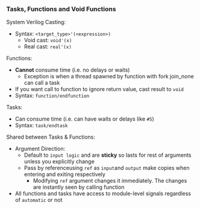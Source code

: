 ### Tasks, Functions and Void Functions

System Verilog Casting:
- Syntax: `<target_type>'(<expression>)`
    - Void cast: `void'(x)`
    - Real cast: `real'(x)`


Functions:
- **Cannot** consume time (i.e. no delays or waits)
    - Exception is when a thread spawned by function with fork join_none can call a task
- If you want call to function to ignore return value, cast result to `void`
- Syntax: `function/endfunction`

Tasks:
- Can consume time (i.e. can have waits or delays like `#5`)
- Syntax: `task/endtask`


Shared between Tasks & Functions:
- Argument Direction: 
    - Default to `input logic` and are **sticky** so lasts for rest of arguments unless you explicitly change
    - Pass by referenceusing `ref` as `input`and `output` make copies when entering and exiting respectively
        - Modifying `ref` argument changes it immediately. The changes are instantly seen by calling function
- All functions and tasks have access to module-level signals regardless of `automatic` or not

